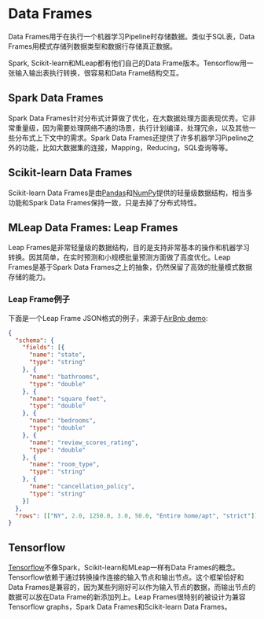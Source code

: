 # Data Frames

Data Frames用于在执行一个机器学习Pipeline时存储数据。类似于SQL表，Data Frames用模式存储列数据类型和数据行存储真正数据。

Spark, Scikit-learn和MLeap都有他们自己的Data Frame版本。Tensorflow用一张输入输出表执行转换，很容易和Data Frame结构交互。

## Spark Data Frames

Spark Data Frames针对分布式计算做了优化，在大数据处理方面表现优秀。它非常重量级，因为需要处理网络不通的场景，执行计划编译，处理冗余，以及其他一些分布式上下文中的需求。Spark Data Frames还提供了许多机器学习Pipeline之外的功能，比如大数据集的连接，Mapping，Reducing，SQL查询等等。

## Scikit-learn Data Frames

Scikit-learn Data Frames是由[Pandas](http://pandas.pydata.org/)和[NumPy](http://www.numpy.org/)提供的轻量级数据结构，相当多功能和Spark Data Frames保持一致，只是去掉了分布式特性。

## MLeap Data Frames: Leap Frames

Leap Frames是非常轻量级的数据结构，目的是支持非常基本的操作和机器学习转换。因其简单，在实时预测和小规模批量预测方面做了高度优化。Leap Frames是基于Spark Data Frames之上的抽象，仍然保留了高效的批量模式数据存储的能力。

### Leap Frame例子

下面是一个Leap Frame JSON格式的例子，来源于[AirBnb demo](https://github.com/combust/mleap-demo/blob/master/notebooks/airbnb-price-regression.ipynb):

```json
{
  "schema": {
    "fields": [{
      "name": "state",
      "type": "string"
    }, {
      "name": "bathrooms",
      "type": "double"
    }, {
      "name": "square_feet",
      "type": "double"
    }, {
      "name": "bedrooms",
      "type": "double"
    }, {
      "name": "review_scores_rating",
      "type": "double"
    }, {
      "name": "room_type",
      "type": "string"
    }, {
      "name": "cancellation_policy",
      "type": "string"
    }]
  },
  "rows": [["NY", 2.0, 1250.0, 3.0, 50.0, "Entire home/apt", "strict"]]
}
```

## Tensorflow

[Tensorflow](https://www.tensorflow.org/)不像Spark，Scikit-learn和MLeap一样有Data Frames的概念。Tensorflow依赖于通过转换操作连接的输入节点和输出节点。这个框架恰好和Data Frames是兼容的，因为某些列刚好可以作为输入节点的数据，而输出节点的数据可以放在Data Frame的新添加列上。Leap Frames很特别的被设计为兼容Tensorflow graphs，Spark Data Frames和Scikit-learn Data Frames。

